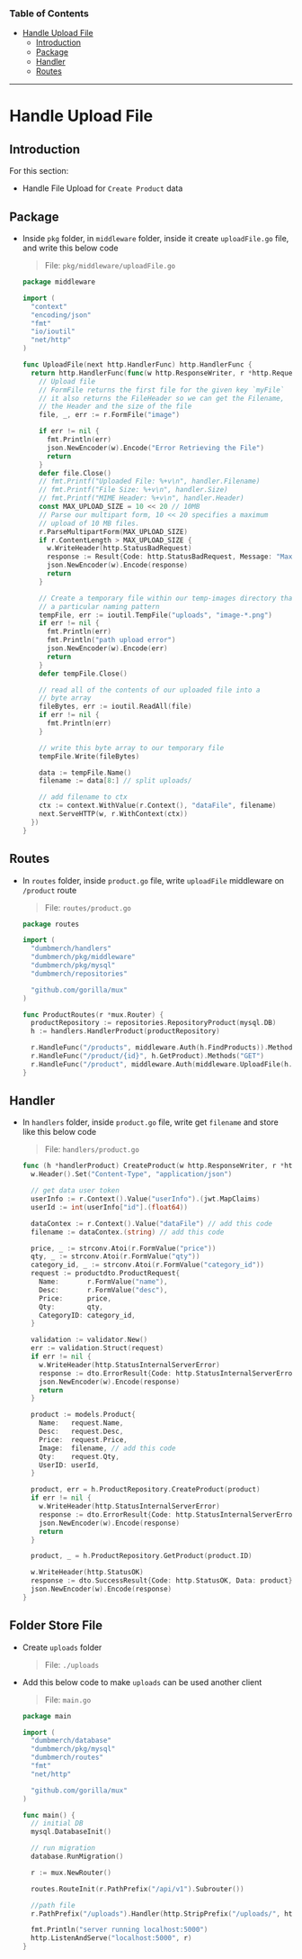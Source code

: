 ### Table of Contents

- [Handle Upload File](#handle-upload-file)
  - [Introduction](#introduction)
  - [Package](#Package)
  - [Handler](#Handler)
  - [Routes](#routes)

---

# Handle Upload File

## Introduction

For this section:

- Handle File Upload for `Create Product` data

## Package

- Inside `pkg` folder, in `middleware` folder, inside it create `uploadFile.go` file, and write this below code

  > File: `pkg/middleware/uploadFile.go`

  ```go
  package middleware

  import (
    "context"
    "encoding/json"
    "fmt"
    "io/ioutil"
    "net/http"
  )

  func UploadFile(next http.HandlerFunc) http.HandlerFunc {
    return http.HandlerFunc(func(w http.ResponseWriter, r *http.Request) {
      // Upload file
      // FormFile returns the first file for the given key `myFile`
      // it also returns the FileHeader so we can get the Filename,
      // the Header and the size of the file
      file, _, err := r.FormFile("image")

      if err != nil {
        fmt.Println(err)
        json.NewEncoder(w).Encode("Error Retrieving the File")
        return
      }
      defer file.Close()
      // fmt.Printf("Uploaded File: %+v\n", handler.Filename)
      // fmt.Printf("File Size: %+v\n", handler.Size)
      // fmt.Printf("MIME Header: %+v\n", handler.Header)
      const MAX_UPLOAD_SIZE = 10 << 20 // 10MB
      // Parse our multipart form, 10 << 20 specifies a maximum
      // upload of 10 MB files.
      r.ParseMultipartForm(MAX_UPLOAD_SIZE)
      if r.ContentLength > MAX_UPLOAD_SIZE {
        w.WriteHeader(http.StatusBadRequest)
        response := Result{Code: http.StatusBadRequest, Message: "Max size in 1mb"}
        json.NewEncoder(w).Encode(response)
        return
      }

      // Create a temporary file within our temp-images directory that follows
      // a particular naming pattern
      tempFile, err := ioutil.TempFile("uploads", "image-*.png")
      if err != nil {
        fmt.Println(err)
        fmt.Println("path upload error")
        json.NewEncoder(w).Encode(err)
        return
      }
      defer tempFile.Close()

      // read all of the contents of our uploaded file into a
      // byte array
      fileBytes, err := ioutil.ReadAll(file)
      if err != nil {
        fmt.Println(err)
      }

      // write this byte array to our temporary file
      tempFile.Write(fileBytes)

      data := tempFile.Name()
      filename := data[8:] // split uploads/

      // add filename to ctx
      ctx := context.WithValue(r.Context(), "dataFile", filename)
      next.ServeHTTP(w, r.WithContext(ctx))
    })
  }
  ```

## Routes

- In `routes` folder, inside `product.go` file, write `uploadFile` middleware on `/product` route

  > File: `routes/product.go`

  ```go
  package routes

  import (
    "dumbmerch/handlers"
    "dumbmerch/pkg/middleware"
    "dumbmerch/pkg/mysql"
    "dumbmerch/repositories"

    "github.com/gorilla/mux"
  )

  func ProductRoutes(r *mux.Router) {
    productRepository := repositories.RepositoryProduct(mysql.DB)
    h := handlers.HandlerProduct(productRepository)

    r.HandleFunc("/products", middleware.Auth(h.FindProducts)).Methods("GET")
    r.HandleFunc("/product/{id}", h.GetProduct).Methods("GET")
    r.HandleFunc("/product", middleware.Auth(middleware.UploadFile(h.CreateProduct))).Methods("POST") // add this code
  }
  ```

## Handler

- In `handlers` folder, inside `product.go` file, write get `filename` and store like this below code

  > File: `handlers/product.go`

  ```go
  func (h *handlerProduct) CreateProduct(w http.ResponseWriter, r *http.Request) {
    w.Header().Set("Content-Type", "application/json")

    // get data user token
    userInfo := r.Context().Value("userInfo").(jwt.MapClaims)
    userId := int(userInfo["id"].(float64))

    dataContex := r.Context().Value("dataFile") // add this code
    filename := dataContex.(string) // add this code

    price, _ := strconv.Atoi(r.FormValue("price"))
    qty, _ := strconv.Atoi(r.FormValue("qty"))
    category_id, _ := strconv.Atoi(r.FormValue("category_id"))
    request := productdto.ProductRequest{
      Name:       r.FormValue("name"),
      Desc:       r.FormValue("desc"),
      Price:      price,
      Qty:        qty,
      CategoryID: category_id,
    }

    validation := validator.New()
    err := validation.Struct(request)
    if err != nil {
      w.WriteHeader(http.StatusInternalServerError)
      response := dto.ErrorResult{Code: http.StatusInternalServerError, Message: err.Error()}
      json.NewEncoder(w).Encode(response)
      return
    }

    product := models.Product{
      Name:   request.Name,
      Desc:   request.Desc,
      Price:  request.Price,
      Image:  filename, // add this code
      Qty:    request.Qty,
      UserID: userId,
    }

    product, err = h.ProductRepository.CreateProduct(product)
    if err != nil {
      w.WriteHeader(http.StatusInternalServerError)
      response := dto.ErrorResult{Code: http.StatusInternalServerError, Message: err.Error()}
      json.NewEncoder(w).Encode(response)
      return
    }

    product, _ = h.ProductRepository.GetProduct(product.ID)

    w.WriteHeader(http.StatusOK)
    response := dto.SuccessResult{Code: http.StatusOK, Data: product}
    json.NewEncoder(w).Encode(response)
  }
  ```

## Folder Store File

- Create `uploads` folder

  > File: `./uploads`

- Add this below code to make `uploads` can be used another client

  > File: `main.go`

  ```go
  package main

  import (
    "dumbmerch/database"
    "dumbmerch/pkg/mysql"
    "dumbmerch/routes"
    "fmt"
    "net/http"

    "github.com/gorilla/mux"
  )

  func main() {
    // initial DB
    mysql.DatabaseInit()

    // run migration
    database.RunMigration()

    r := mux.NewRouter()

    routes.RouteInit(r.PathPrefix("/api/v1").Subrouter())

    //path file
    r.PathPrefix("/uploads").Handler(http.StripPrefix("/uploads/", http.FileServer(http.Dir("./uploads")))) // add this code

    fmt.Println("server running localhost:5000")
    http.ListenAndServe("localhost:5000", r)
  }
  ```
